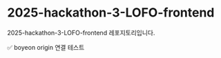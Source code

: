 # 2025-hackathon-3-LOFO-frontend

2025-hackathon-3-LOFO-frontend 레포지토리입니다.


✅ boyeon origin 연결 테스트
